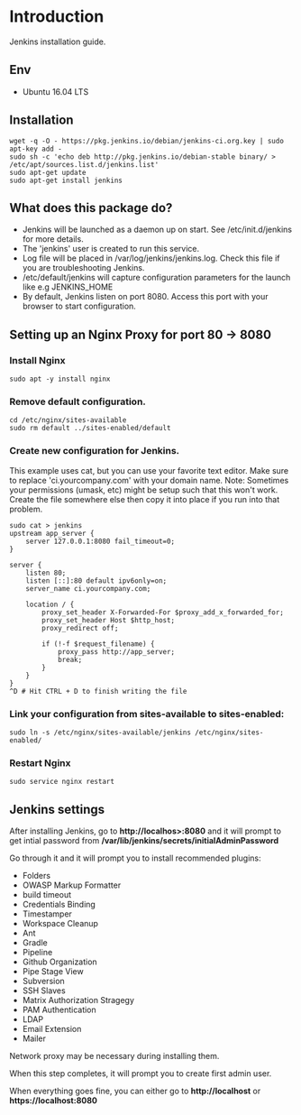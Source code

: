 # Introduction
Jenkins installation guide.

## Env
* Ubuntu 16.04 LTS

## Installation
```
wget -q -O - https://pkg.jenkins.io/debian/jenkins-ci.org.key | sudo apt-key add -
sudo sh -c 'echo deb http://pkg.jenkins.io/debian-stable binary/ > /etc/apt/sources.list.d/jenkins.list'
sudo apt-get update
sudo apt-get install jenkins
```

## What does this package do?
* Jenkins will be launched as a daemon up on start. See /etc/init.d/jenkins for more details.
* The 'jenkins' user is created to run this service.
* Log file will be placed in /var/log/jenkins/jenkins.log. Check this file if you are troubleshooting Jenkins.
* /etc/default/jenkins will capture configuration parameters for the launch like e.g JENKINS_HOME
* By default, Jenkins listen on port 8080. Access this port with your browser to start configuration.

## Setting up an Nginx Proxy for port 80 -> 8080
### Install Nginx
```
sudo apt -y install nginx
```

### Remove default configuration.
```
cd /etc/nginx/sites-available
sudo rm default ../sites-enabled/default
```

### Create new configuration for Jenkins. 
This example uses cat, but you can use your favorite text editor. Make sure to replace 'ci.yourcompany.com' with your domain name.
Note: Sometimes your permissions (umask, etc) might be setup such that this won't work. Create the file somewhere else then copy it into place if you run into that problem.
```
sudo cat > jenkins
upstream app_server {
    server 127.0.0.1:8080 fail_timeout=0;
}

server {
    listen 80;
    listen [::]:80 default ipv6only=on;
    server_name ci.yourcompany.com;

    location / {
        proxy_set_header X-Forwarded-For $proxy_add_x_forwarded_for;
        proxy_set_header Host $http_host;
        proxy_redirect off;

        if (!-f $request_filename) {
            proxy_pass http://app_server;
            break;
        }
    }
}
^D # Hit CTRL + D to finish writing the file
```

### Link your configuration from sites-available to sites-enabled:
```
sudo ln -s /etc/nginx/sites-available/jenkins /etc/nginx/sites-enabled/
```

### Restart Nginx
```
sudo service nginx restart
```

## Jenkins settings
After installing Jenkins, go to <strong>http://localhos>:8080</strong> and it will prompt to get intial password from 
<strong>/var/lib/jenkins/secrets/initialAdminPassword</strong>

Go through it and it will prompt you to install recommended plugins:
* Folders
* OWASP Markup Formatter
* build timeout
* Credentials Binding
* Timestamper
* Workspace Cleanup
* Ant
* Gradle
* Pipeline
* Github Organization
* Pipe Stage View
* Subversion
* SSH Slaves
* Matrix Authorization Stragegy
* PAM Authentication
* LDAP
* Email Extension
* Mailer

Network proxy may be necessary during installing them.

When this step completes, it will prompt you to create first admin user.

When everything goes fine, you can either go to <strong>http://localhost</strong> or <strong>https://localhost:8080</strong>
